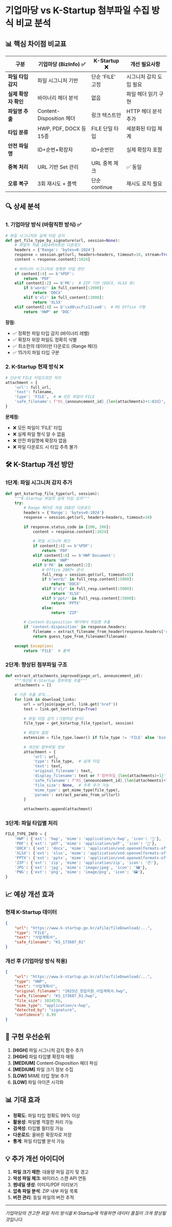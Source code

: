# 기업마당 vs K-Startup 첨부파일 수집 방식 비교 분석

## 📊 핵심 차이점 비교표

| 구분 | 기업마당 (BizInfo) ✅ | K-Startup ❌ | 개선 필요사항 |
|------|-------------------|------------|--------------|
| **파일 타입 감지** | 파일 시그니처 기반 | 단순 'FILE' 고정 | 시그니처 감지 도입 필요 |
| **실제 확장자 확인** | 바이너리 헤더 분석 | 없음 | 파일 헤더 읽기 구현 |
| **파일명 추출** | Content-Disposition 헤더 | 링크 텍스트만 | HTTP 헤더 분석 추가 |
| **타입 분류** | HWP, PDF, DOCX 등 15종 | FILE 단일 타입 | 세분화된 타입 체계 |
| **안전 파일명** | ID+순번+확장자 | ID+순번만 | 실제 확장자 포함 |
| **중복 처리** | URL 기반 Set 관리 | URL 중복 체크 | ✅ 동일 |
| **오류 복구** | 3회 재시도 + 폴백 | 단순 continue | 재시도 로직 필요 |

## 🔍 상세 분석

### 1. 기업마당 방식 (바람직한 방식) ✅

```python
# 파일 시그니처로 실제 타입 감지
def get_file_type_by_signature(url, session=None):
    # 파일의 처음 1024바이트만 다운로드
    headers = {'Range': 'bytes=0-1024'}
    response = session.get(url, headers=headers, timeout=10, stream=True)
    content = response.content[:1024]
    
    # 바이너리 시그니처로 정확한 타입 판단
    if content[:4] == b'%PDF':
        return 'PDF'
    elif content[:2] == b'PK':  # ZIP 기반 (DOCX, XLSX 등)
        if b'word/' in full_content[:2000]:
            return 'DOCX'
        elif b'xl/' in full_content[:2000]:
            return 'XLSX'
    elif content[:4] == b'\xd0\xcf\x11\xe0':  # MS Office 구형
        return 'HWP' or 'DOC'
```

**장점:**
- ✅ 정확한 파일 타입 감지 (바이너리 레벨)
- ✅ 확장자 위장 파일도 정확히 식별
- ✅ 최소한의 데이터만 다운로드 (Range 헤더)
- ✅ 15가지 파일 타입 구분

### 2. K-Startup 현재 방식 ❌

```python
# 단순히 FILE 타입으로만 처리
attachment = {
    'url': full_url,
    'text': filename,
    'type': 'FILE',  # ❌ 모든 파일이 FILE
    'safe_filename': f"KS_{announcement_id}_{len(attachments)+1:02d}",  # ❌ 확장자 없음
}
```

**문제점:**
- ❌ 모든 파일이 'FILE' 타입
- ❌ 실제 파일 형식 알 수 없음
- ❌ 안전 파일명에 확장자 없음
- ❌ 파일 다운로드 시 타입 추측 불가

## 🛠️ K-Startup 개선 방안

### 1단계: 파일 시그니처 감지 추가

```python
def get_kstartup_file_type(url, session):
    """K-Startup 파일의 실제 타입 감지"""
    try:
        # Range 헤더로 처음 1KB만 다운로드
        headers = {'Range': 'bytes=0-1024'}
        response = session.get(url, headers=headers, timeout=10)
        
        if response.status_code in [200, 206]:
            content = response.content[:1024]
            
            # 파일 시그니처 체크
            if content[:4] == b'%PDF':
                return 'PDF'
            elif content[:8] == b'HWP Document':
                return 'HWP'
            elif b'PK' in content[:2]:
                # Office 2007+ 문서
                full_resp = session.get(url, timeout=15)
                if b'word/' in full_resp.content[:5000]:
                    return 'DOCX'
                elif b'xl/' in full_resp.content[:5000]:
                    return 'XLSX'
                elif b'ppt/' in full_resp.content[:5000]:
                    return 'PPTX'
                else:
                    return 'ZIP'
            
        # Content-Disposition 헤더에서 파일명 추출
        if 'content-disposition' in response.headers:
            filename = extract_filename_from_header(response.headers['content-disposition'])
            return guess_type_from_filename(filename)
            
    except Exception:
        return 'FILE'  # 폴백
```

### 2단계: 향상된 첨부파일 구조

```python
def extract_attachments_improved(page_url, announcement_id):
    """개선된 K-Startup 첨부파일 추출"""
    attachments = []
    
    # 기존 추출 로직...
    for link in download_links:
        url = urljoin(page_url, link.get('href'))
        text = link.get_text(strip=True)
        
        # 파일 타입 감지 (기업마당 방식)
        file_type = get_kstartup_file_type(url, session)
        
        # 확장자 결정
        extension = file_type.lower() if file_type != 'FILE' else 'bin'
        
        # 개선된 첨부파일 정보
        attachment = {
            'url': url,
            'type': file_type,  # 실제 타입
            'text': text,
            'original_filename': text,
            'display_filename': text or f'첨부파일_{len(attachments)+1}',
            'safe_filename': f"KS_{announcement_id}_{len(attachments)+1:02d}.{extension}",
            'file_size': None,  # 추후 추가 가능
            'mime_type': get_mime_type(file_type),
            'params': extract_params_from_url(url)
        }
        
        attachments.append(attachment)
```

### 3단계: 파일 타입별 처리

```python
FILE_TYPE_INFO = {
    'HWP': {'ext': 'hwp', 'mime': 'application/x-hwp', 'icon': '📄'},
    'PDF': {'ext': 'pdf', 'mime': 'application/pdf', 'icon': '📕'},
    'DOCX': {'ext': 'docx', 'mime': 'application/vnd.openxmlformats-officedocument.wordprocessingml.document', 'icon': '📘'},
    'XLSX': {'ext': 'xlsx', 'mime': 'application/vnd.openxmlformats-officedocument.spreadsheetml.sheet', 'icon': '📊'},
    'PPTX': {'ext': 'pptx', 'mime': 'application/vnd.openxmlformats-officedocument.presentationml.presentation', 'icon': '📑'},
    'ZIP': {'ext': 'zip', 'mime': 'application/zip', 'icon': '📦'},
    'JPG': {'ext': 'jpg', 'mime': 'image/jpeg', 'icon': '🖼️'},
    'PNG': {'ext': 'png', 'mime': 'image/png', 'icon': '🖼️'},
}
```

## 📈 예상 개선 효과

### 현재 K-Startup 데이터
```json
{
    "url": "https://www.k-startup.go.kr/afile/fileDownload/...",
    "type": "FILE",
    "text": "사업계획서",
    "safe_filename": "KS_173687_01"
}
```

### 개선 후 (기업마당 방식 적용)
```json
{
    "url": "https://www.k-startup.go.kr/afile/fileDownload/...",
    "type": "HWP",
    "text": "사업계획서",
    "original_filename": "2025년_창업지원_사업계획서.hwp",
    "safe_filename": "KS_173687_01.hwp",
    "file_size": 1024576,
    "mime_type": "application/x-hwp",
    "detected_by": "signature",
    "confidence": 0.99
}
```

## 🔧 구현 우선순위

1. **[HIGH]** 파일 시그니처 감지 함수 추가
2. **[HIGH]** 파일 타입별 확장자 매핑
3. **[MEDIUM]** Content-Disposition 헤더 파싱
4. **[MEDIUM]** 파일 크기 정보 수집
5. **[LOW]** MIME 타입 정보 추가
6. **[LOW]** 파일 아이콘 시각화

## 📊 기대 효과

- **정확도**: 파일 타입 정확도 99% 이상
- **활용성**: 파일별 적절한 처리 가능
- **검색성**: 타입별 필터링 가능
- **다운로드**: 올바른 확장자로 저장
- **통계**: 파일 타입별 분석 가능

## 💡 추가 개선 아이디어

1. **파일 크기 제한**: 대용량 파일 감지 및 경고
2. **악성 파일 체크**: 바이러스 스캔 API 연동
3. **썸네일 생성**: 이미지/PDF 미리보기
4. **압축 파일 분석**: ZIP 내부 파일 목록
5. **버전 관리**: 동일 파일의 버전 추적

---
*기업마당의 견고한 파일 처리 방식을 K-Startup에 적용하면 데이터 품질이 크게 향상될 것입니다.*